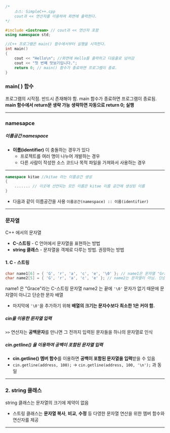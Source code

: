 ```C++
/*
	소스: SimpleC++.cpp
	cout과 << 연산자를 이용하여 화면에 출력한다.
*/

#include <iostream> // cout과 << 연산자 포함
using namespace std;

//C++ 프로그램은 main() 함수에서부터 실행을 시작한다.
int main()
{
	cout << "Hello\n"; //화면에 Hello를 출력하고 다음줄로 넘어감
	cout << "첫 번째 맛보기입니다.";
	return 0; // main() 함수가 종료하면 프로그램이 종료.
}
```
### main( ) 함수
프로그램의 시작점.
반드시 존재해야 함.
main 함수가 종료하면 프로그램이 종료됨.
**main 함수에서 return문 생략 가능** 
**생략하면 자동으로 return 0; 실행**

---
### namesapce
##### 이름공간 namespace
- **이름(identifier)** 이 충돌하는 경우가 있다
	- 프로젝트를 여러 명이 나누어 개발하는 경우
	- 다른 사람이 작성한 소스 코드나 목적 파일을 가져와서 사용하는 경우
---
```C++
namespace kitae //kitae 라는 이름공간 생성
{
	....... // 이곳에 선언되는 모든 이름은 kitae 이름 공간에 생성된 이름
}
```
- 다음과 같이 이름공간을 사용
`이름공간(namespace) :: 이름(identifier)`
---
### 문자열

C++ 에서의 문자열
- **C-스트링** - C 언어에서 문자열을 표현하는 방법
- **string 클래스** - 문자열을 객체로 다루는 방법. 권장하는 방법
#### 1. C - 스트링
```C++
char name1[6] = { 'G', 'r', 'a', 'c', 'e', '\0' }; // name1은 문자열 "Grace"
char name2[5] = { 'G', 'r', 'a', 'c', 'e' }; // name2는 문자열이 아님. 단순 문자 배열
```
name1 은 "Grace"라는 C-스트링 문자열
name2 는 끝에 `'\0'` 문자가 없기 때문에 문자열이 아니고 단순한 문자 배열
- 마지막에 `'\0'`을 추가하기 위해 **배열의 크기는 문자수보다 최소한 1은 커야 함.**
##### cin을 이용한 문자열 입력
`>>` 연산자는 **공백문자**를 만나면 그 전까지 입력된 문자들을 하나의 문자열로 인식
##### cin.getline() 을 이용하여 공백이 포함된 문자열 입력
- **cin.getline() 멤버 함수**를 이용하면 **공백이 포함된 문자열을 입력**받을 수 있음
- `cin.getline(address, 100);` → `cin.getline(address, 100, '\n');` 과 동일
---
### 2. string 클래스
string 클래스는 문자열의 크기에 제약이 없음
- 스트링 클래스는 **문자열 복사**, **비교**, **수정** 등 다영한 문자열 연산을 위한 멤버 함수와 연산자를 제공
---
